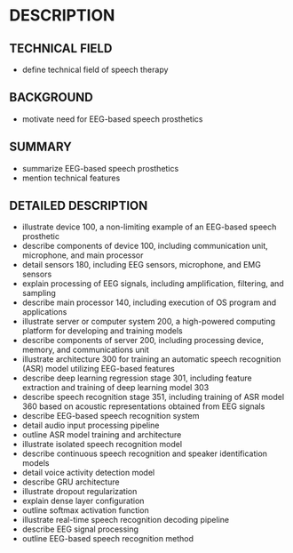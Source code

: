 # DESCRIPTION

## TECHNICAL FIELD

- define technical field of speech therapy

## BACKGROUND

- motivate need for EEG-based speech prosthetics

## SUMMARY

- summarize EEG-based speech prosthetics
- mention technical features

## DETAILED DESCRIPTION

- illustrate device 100, a non-limiting example of an EEG-based speech prosthetic
- describe components of device 100, including communication unit, microphone, and main processor
- detail sensors 180, including EEG sensors, microphone, and EMG sensors
- explain processing of EEG signals, including amplification, filtering, and sampling
- describe main processor 140, including execution of OS program and applications
- illustrate server or computer system 200, a high-powered computing platform for developing and training models
- describe components of server 200, including processing device, memory, and communications unit
- illustrate architecture 300 for training an automatic speech recognition (ASR) model utilizing EEG-based features
- describe deep learning regression stage 301, including feature extraction and training of deep learning model 303
- describe speech recognition stage 351, including training of ASR model 360 based on acoustic representations obtained from EEG signals
- describe EEG-based speech recognition system
- detail audio input processing pipeline
- outline ASR model training and architecture
- illustrate isolated speech recognition model
- describe continuous speech recognition and speaker identification models
- detail voice activity detection model
- describe GRU architecture
- illustrate dropout regularization
- explain dense layer configuration
- outline softmax activation function
- illustrate real-time speech recognition decoding pipeline
- describe EEG signal processing
- outline EEG-based speech recognition method

